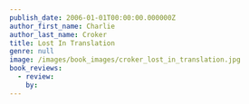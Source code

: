 ```yaml
---
publish_date: 2006-01-01T00:00:00.000000Z
author_first_name: Charlie
author_last_name: Croker
title: Lost In Translation
genre: null
image: /images/book_images/croker_lost_in_translation.jpg
book_reviews:
  - review: 
    by: 
---
```

